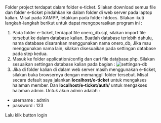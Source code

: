 Folder project terdapat dalam folder e-ticket. Silakan download semua file dan folder e-ticket pindahkan ke dalam folder di web server pada laptop kalian. Misal pada XAMPP, letakkan pada folder htdocs. Silakan ikuti langkah-langkah berikut untuk dapat mengoperasikan program ini :

  1. Pada folder e-ticket, terdapat file onero_db.sql, silakan import file tersebut ke dalam database kalian. Buatlah database terlebih dahulu, nama database disarankan menggunakan nama onero_db, Jika mau menggunakan nama lain, silakan disesuaikan pada settingan database pada step kedua.
  2. Masuk ke folder application/config dan cari file database.php. Silakan sesuaikan settingan database kalian pada bagian :
  ![settingan-db](https://user-images.githubusercontent.com/71543528/93705620-dcde6180-fb48-11ea-8b0b-e8f4b5efd62c.PNG)
  3. Jika di folder kalian di dalam web server masih menggunakan e-ticket, silakan buka browsernya dengan memanggil folder tersebut. Misal secara default saya jalankan **localhost/e-ticket** untuk mengakses halaman member. Dan **localhost/e-ticket/auth/** untuk mengakses halaman admin. Untuk akun admin adalah :

  * username : admin
  * password : 123
  
  Lalu klik button login
